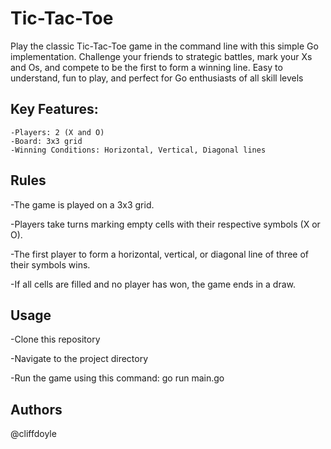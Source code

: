 # Tic-Tac-Toe

Play the classic Tic-Tac-Toe game in the command line with this simple Go implementation. Challenge your friends to strategic battles, mark your Xs and Os, and compete to be the first to form a winning line. Easy to understand, fun to play, and perfect for Go enthusiasts of all skill levels

## Key Features:

    -Players: 2 (X and O)
    -Board: 3x3 grid
    -Winning Conditions: Horizontal, Vertical, Diagonal lines

## Rules

   -The game is played on a 3x3 grid.

   -Players take turns marking empty cells with their respective symbols (X or O).

   -The first player to form a horizontal, vertical, or diagonal line of three of their symbols wins.
   
   -If all cells are filled and no player has won, the game ends in a draw.

## Usage
   
  -Clone this repository

  -Navigate to the project directory
  
  -Run the game using this command: go run main.go

## Authors

   @cliffdoyle
